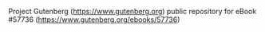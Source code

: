 Project Gutenberg (https://www.gutenberg.org) public repository for
eBook #57736 (https://www.gutenberg.org/ebooks/57736)
